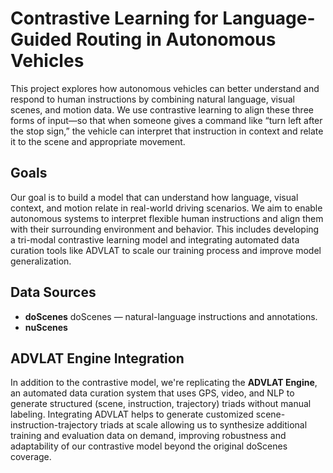 # Contrastive Learning for Language-Guided Routing in Autonomous Vehicles

This project explores how autonomous vehicles can better understand and respond to human instructions by combining natural language, visual scenes, and motion data. We use contrastive learning to align these three forms of input—so that when someone gives a command like “turn left after the stop sign,” the vehicle can interpret that instruction in context and relate it to the scene and appropriate movement.

## Goals

Our goal is to build a model that can understand how language, visual context, and motion relate in real-world driving scenarios. We aim to enable autonomous systems to interpret flexible human instructions and align them with their surrounding environment and behavior. This includes developing a tri-modal contrastive learning model and integrating automated data curation tools like ADVLAT to scale our training process and improve model generalization.

## Data Sources

- **doScenes** doScenes — natural-language instructions and annotations.
- **nuScenes** 
  
## ADVLAT Engine Integration

In addition to the contrastive model, we're replicating the **ADVLAT Engine**, an automated data curation system that uses GPS, video, and NLP to generate structured (scene, instruction, trajectory) triads without manual labeling. Integrating ADVLAT helps to generate customized scene-instruction-trajectory triads at scale allowing us to synthesize additional training and evaluation data on demand, improving robustness and adaptability of our contrastive model beyond the original doScenes coverage.
